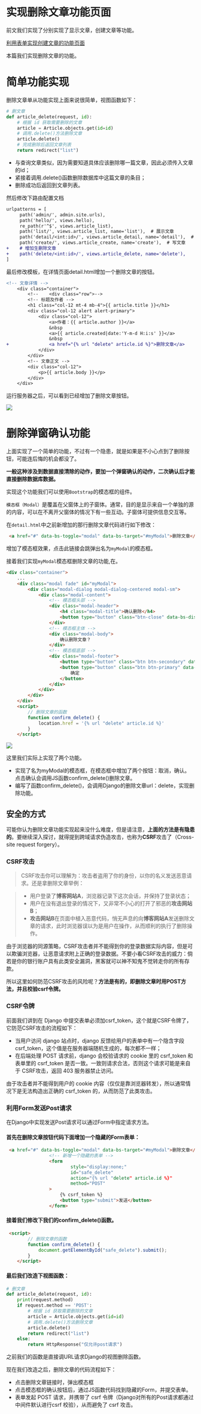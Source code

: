 # 实现删除文章功能页面

前文我们实现了分别实现了显示文章，创建文章等功能。

[利用表单实现创建文章的功能页面](./09.%E5%88%A9%E7%94%A8%E8%A1%A8%E5%8D%95%E5%AE%9E%E7%8E%B0%E5%88%9B%E5%BB%BA%E6%96%87%E7%AB%A0%E7%9A%84%E5%8A%9F%E8%83%BD%E9%A1%B5%E9%9D%A2.md)

本篇我们实现删除文章的功能。

# 简单功能实现
删除文章单从功能实现上面来说很简单，视图函数如下：

```python
# 删文章
def article_delete(request, id):
    # 根据 id 获取需要删除的文章
    article = Article.objects.get(id=id)
    # 调用.delete()方法删除文章
    article.delete()
    # 完成删除后返回文章列表
    return redirect("list")
```
- 与查询文章类似，因为需要知道具体应该删除哪一篇文章，因此必须传入文章的id；
- 紧接着调用.delete()函数删除数据库中这篇文章的条目；
- 删除成功后返回到文章列表。

然后修改下路由配置文档
```diff
urlpatterns = [
     path('admin/', admin.site.urls),
     path('hello/', views.hello),
     re_path(r'^$', views.article_list),
     path('list/', views.article_list, name='list'),  # 展示文章
     path('detail/<int:id>/', views.article_detail, name='detail'),  # 文章详情
     path('create/', views.article_create, name='create'),  # 写文章
+    # 增加生删除文章
+    path('delete/<int:id>/', views.article_delete, name='delete'),
]
```

最后修改模板，在详情页面detail.html增加一个删除文章的按钮。
```diff
<!-- 文章详情 -->
    <div class="container">
        <!--    <div class="row">-->
        <!-- 标题及作者 -->
        <h1 class="col-12 mt-4 mb-4">{{ article.title }}</h1>
        <div class="col-12 alert alert-primary">
            <div class="col-12">
                <a>作者：{{ article.author }}</a>
                &nbsp
                <a>{{ article.created|date:'Y-m-d H:i:s' }}</a>
                &nbsp
+               <a href="{% url "delete" article.id %}">删除文章</a>
            </div>
        </div>
        <!-- 文章正文 -->
        <div class="col-12">
            <p>{{ article.body }}</p>
        </div>
    </div>
```

运行服务器之后，可以看到已经增加了删除文章按钮。

![](https://img-blog.csdnimg.cn/img_convert/0419d50f3cea304618e103c6f21b5c3f.png)


# 删除弹窗确认功能
上面实现了一个简单的功能，不过有一个隐患，就是如果是不小心点到了删除按钮，可能连后悔的机会都没了。

**一般这种涉及到数据直接清除的动作，要加一个弹窗确认的动作，二次确认后才能直接删除数据库数据。**

实现这个功能我们可以使用`Bootstrap`的模态框的组件。

`模态框（Modal）`是覆盖在父窗体上的子窗体。通常，目的是显示来自一个单独的源的内容，可以在不离开父窗体的情况下有一些互动。子窗体可提供信息交互等。

在`detail.html`中之前新增加的那行删除文章代码进行如下修改：

```html
 <a href="#" data-bs-toggle="modal" data-bs-target="#myModal">删除文章</a>
```

增加了模态框效果，点击此链接会跳弹出名为`myModal`的模态框。

接着我们实现`myModal`模态框删除文章的功能,在。

<!-- 模态框 -->
```html
<div class="container">
    ...
    <div class="modal fade" id="myModal">
        <div class="modal-dialog modal-dialog-centered modal-sm">
            <div class="modal-content">
                <!-- 模态框头部 -->
                <div class="modal-header">
                    <h4 class="modal-title">确认删除</h4>
                    <button type="button" class="btn-close" data-bs-dismiss="modal"></button>
                </div>
                <!-- 模态框主体 -->
                <div class="modal-body">
                    确认删除文章？
                </div>
                <!-- 模态框底部 -->
                <div class="modal-footer">
                    <button type="button" class="btn btn-secondary" data-bs-dismiss="modal">取消</button>
                    <button type="button" class="btn btn-primary" data-dismiss="modal" onclick="confirm_delete()">
                        确定
                    </button>
                </div>
            </div>
        </div>
    </div>
    <script>
        // 删除文章的函数
        function confirm_delete() {
            location.href = '{% url "delete" article.id %}'
        }
    </script>
```

![](https://img-blog.csdnimg.cn/img_convert/f434ee39d298349234806c7787bf6c01.png)

这里我们实际上实现了两个功能。

- 实现了名为myModal的模态框，在模态框中增加了两个按钮：取消，确认。点击确认会调用JS函数confirm_delete()删除文章。
- 编写了函数confirm_delete()，会调用Django的删除文章url：delete，实现删除功能。
## 安全的方式
可能你认为删除文章功能实现起来没什么难度，但是请注意，**上面的方法是有隐患的**。要继续深入探讨，就得提到跨域请求伪造攻击，也称为**CSRF**攻击了（Cross-site request forgery）。

### CSRF攻击
> CSRF攻击你可以理解为：攻击者盗用了你的身份，以你的名义发送恶意请求。还是拿删除文章举例：

> - 用户登录了**博客网站A**，浏览器记录下这次会话，并保持了登录状态；
> - 用户在没有退出登录的情况下，又非常不小心的打开了邪恶的**攻击网站B**；
> - **攻击网站B**在页面中植入恶意代码，悄无声息的向**博客网站A**发送删除文章的请求，此时浏览器误以为是用户在操作，从而顺利的执行了删除操作。

由于浏览器的同源策略，CSRF攻击者并不能得到你的登录数据实际内容，但是可以欺骗浏览器，让恶意请求附上正确的登录数据。不要小看CSRF攻击的威力：倘若是你的银行账户具有此类安全漏洞，黑客就可以神不知鬼不觉转走你的所有存款。

所以这里如何防范CSRF攻击的风险呢？**方法是有的，即删除文章时用POST方法，并且校验csrf令牌。**

### CSRF令牌
前面我们讲到在 Django 中提交表单必须加csrf_token，这个就是CSRF令牌了，它防范CSRF攻击的流程如下：

- 当用户访问 django 站点时，django 反馈给用户的表单中有一个隐含字段 csrf_token，这个值是在服务器端随机生成的，每次都不一样；
- 在后端处理 POST 请求前，django 会校验请求的 cookie 里的 csrf_token 和表单里的 csrf_token 是否一致。一致则请求合法，否则这个请求可能是来自于 CSRF攻击，返回 403 服务器禁止访问。

由于攻击者并不能得到用户的 cookie 内容（仅仅是靠浏览器转发），所以通常情况下是无法构造出正确的 csrf_token 的，从而防范了此类攻击。

### 利用Form发送Post请求
在Django中实现发送Post请求可以通过Form中指定请求方法。

#### 首先在删除文章按钮代码下面增加一个隐藏的Form表单：

```html
 <a href="#" data-bs-toggle="modal" data-bs-target="#myModal">删除文章</a>
                <!-- 新增一个隐藏的表单 -->
                <form
                        style="display:none;"
                        id="safe_delete"
                        action="{% url "delete" article.id %}"
                        method="POST"
                >
                    {% csrf_token %}
                    <button type="submit">发送</button>
                </form>
```
#### 接着我们修改下我们的confirm_delete()函数。
```html
 <script>
        // 删除文章的函数
        function confirm_delete() {
            document.getElementById("safe_delete").submit();
        }
    </script>
```
#### 最后我们改造下视图函数：
```python
# 删文章
def article_delete(request, id):
    print(request.method)
    if request.method == 'POST':
        # 根据 id 获取需要删除的文章
        article = Article.objects.get(id=id)
        # 调用.delete()方法删除文章
        article.delete()
        return redirect("list")
    else:
        return HttpResponse("仅允许post请求")
```
之前我们的函数是直接调URL请求Django的视图删除函数。

现在我们改造之后，删除文章的代码流程如下：

- 点击删除文章链接时，弹出模态框
- 点击模态框的确认按钮后，通过JS函数代码找到隐藏的Form，并提交表单。
- 表单发起 POST 请求，并携带了 csrf 令牌（Django对所有的Post请求都通过中间件默认进行csrf 校验），从而避免了 csrf 攻击。